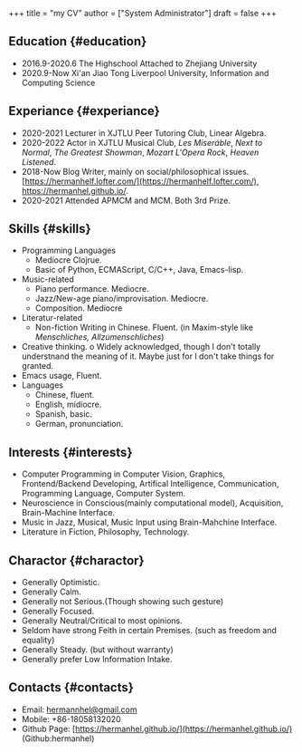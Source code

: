 +++
title = "my CV"
author = ["System Administrator"]
draft = false
+++

## Education {#education}

-   2016.9-2020.6
    The Highschool Attached to Zhejiang University
-   2020.9-Now
    Xi'an Jiao Tong Liverpool University, Information and Computing Science


## Experiance {#experiance}

-   2020-2021
    Lecturer in XJTLU Peer Tutoring Club, Linear Algebra.
-   2020-2022
    Actor in XJTLU Musical Club, _Les Miseráble_, _Next to Normal_, _The Greatest Showman_, _Mozart L'Opera Rock_, _Heaven Listened_.
-   2018-Now
    Blog Writer, mainly on social/philosophical issues.
    [https://hermanhelf.lofter.com/](https://hermanhelf.lofter.com/), <https://hermanhel.github.io/>.
-   2020-2021
    Attended APMCM and MCM. Both 3rd Prize.


## Skills {#skills}

-   Programming Languages
    -   Mediocre Clojrue.
    -   Basic of Python, ECMAScript, C/C++, Java, Emacs-lisp.
-   Music-related
    -   Piano performance. Mediocre.
    -   Jazz/New-age piano/improvisation. Mediocre.
    -   Composition. Mediocre
-   Literatur-related
    -   Non-fiction Writing in Chinese. Fluent.
        (in Maxim-style like _Menschliches, Allzumenschliches_)
-   Creative thinking.
    o
    Widely acknowledged, though I don't totally understnand the meaning of it.
    Maybe just for I don't take things for granted.
-   Emacs usage, Fluent.
-   Languages
    -   Chinese, fluent.
    -   English, midiocre.
    -   Spanish, basic.
    -   German, pronunciation.


## Interests {#interests}

-   Computer Programming
    in Computer Vision, Graphics, Frontend/Backend Developing, Artifical Intelligence, Communication, Programming Language, Computer System.
-   Neuroscience
    in Conscious(mainly computational model), Acquisition, Brain-Machine Interface.
-   Music
    in Jazz, Musical, Music Input using Brain-Mahchine Interface.
-   Literature
    in Fiction, Philosophy, Technology.


## Charactor {#charactor}

-   Generally Optimistic.
-   Generally Calm.
-   Generally not Serious.(Though showing such gesture)
-   Generally Focused.
-   Generally Neutral/Critical to most opinions.
-   Seldom have strong Feith in certain Premises. (such as freedom and equality)
-   Generally Steady. (but without warranty)
-   Generally prefer Low Information Intake.


## Contacts {#contacts}

-   Email: hermannhel@gmail.com
-   Mobile: +86-18058132020
-   Github Page: [https://hermanhel.github.io/](https://hermanhel.github.io/) (Github:hermanhel)
